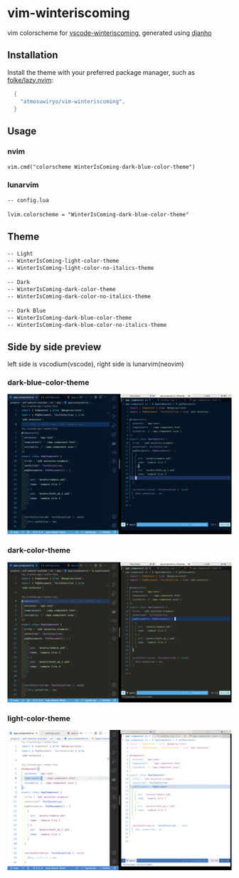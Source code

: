 # vim-winteriscoming

vim colorscheme for [vscode-winteriscoming](https://github.com/johnpapa/vscode-winteriscoming), generated using [djanho](https://github.com/viniciusmuller/djanho)

## Installation

Install the theme with your preferred package manager, such as
[folke/lazy.nvim](https://github.com/folke/lazy.nvim):

```lua
  {
    "atmosuwiryo/vim-winteriscoming",
  }
```

## Usage

### nvim

```
vim.cmd("colorscheme WinterIsComing-dark-blue-color-theme")
```

### lunarvim

```
-- config.lua

lvim.colorscheme = "WinterIsComing-dark-blue-color-theme"
```

## Theme

```
-- Light
-- WinterIsComing-light-color-theme
-- WinterIsComing-light-color-no-italics-theme

-- Dark
-- WinterIsComing-dark-color-theme
-- WinterIsComing-dark-color-no-italics-theme

-- Dark Blue
-- WinterIsComing-dark-blue-color-theme
-- WinterIsComing-dark-blue-color-no-italics-theme
```

## Side by side preview

left side is vscodium(vscode), right side is lunarvim(neovim)

### dark-blue-color-theme

![](https://raw.githubusercontent.com/atmosuwiryo/vim-winteriscoming/main/images/WinterIsComing-dark-blue-color-theme.png)

### dark-color-theme

![](https://raw.githubusercontent.com/atmosuwiryo/vim-winteriscoming/main/images/WinterIsComing-dark-color-theme.png)

### light-color-theme

![](https://raw.githubusercontent.com/atmosuwiryo/vim-winteriscoming/main/images/WinterIsComing-light-color-theme.png)
